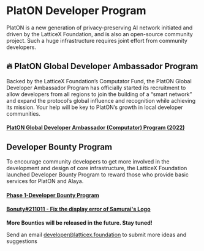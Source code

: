 # PlatON Developer Program

PlatON is a new generation of privacy-preserving AI network initiated and driven by the LatticeX Foundation, and is also an open-source community project. Such a huge infrastructure requires joint effort from community developers. 



## :fire: PlatON Global Developer Ambassador Program

Backed by the LatticeX Foundation’s Computator Fund, the PlatON Global Developer Ambassador Program has officially started its recruitment to allow developers from all regions to join the building of a “smart network” and expand the protocol’s global influence and recognition while achieving its mission. Your help will be key to PlatON’s growth in local developer communities.



#### [PlatON Global Developer Ambassador (Computator) Program (2022)](https://github.com/LatticeX-Foundation/dev-bounties/blob/main/PlatON%20Global%20Developer%20Ambassador%20(Computator)%20Program%20(2022).md)





## Developer Bounty Program

To encourage community developers to get more involved in the development and design of core infrastructure, the LatticeX Foundation launched Developer Bounty Program to reward those who provide basic services for PlatON and Alaya.



#### [Phase 1-Developer Bounty Program](https://github.com/LatticeX-Foundation/dev-bounties/blob/c8513aff4a7f03cbc0f765b1a3e32a9a3716d55a/Developer%20Bounty%20Program(Phase-I).md)


#### [Bonuty#211011 - Fix the display error of Samurai's Logo](https://github.com/LatticeX-Foundation/dev-bounties/blob/main/bounties/Bonuty%23211022-Fix_the_display_error_of_Samurai's_Logo.md)

**More Bounties will be released in the future. Stay tuned!**






Send an email [developer@latticex.foundation](mailto:developer@latticex.foundation) to submit more ideas and suggestions



